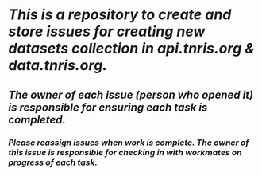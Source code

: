
# ***This is a repository to create and store issues for creating new datasets collection in api.tnris.org & data.tnris.org.***
## ***The owner of each issue (person who opened it) is responsible for ensuring each task is completed.***
### ***Please reassign issues when work is complete. The owner of this issue is responsible for checking in with workmates on progress of each task.***
### 

